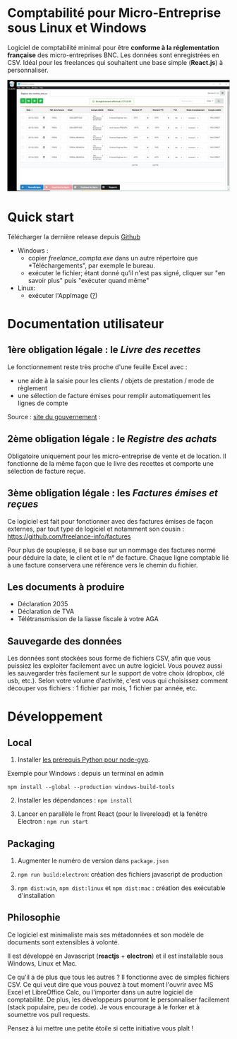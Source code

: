 # Comptabilité pour Micro-Entreprise sous Linux et Windows

Logiciel de comptabilité minimal pour être **conforme à la réglementation française** des micro-entreprises BNC.
Les données sont enregistrées en CSV.
Idéal pour les freelances qui souhaitent une base simple (**React.js**) à personnaliser.

![Minion](./compta.png)

# Quick start

Télécharger la dernière release depuis [Github](https://github.com/freelance-info/freelance-compta/releases)

 - Windows : 
   - copier *freelance_compta.exe* dans un autre répertoire que *Téléchargements", par exemple le bureau.
   - exécuter le fichier; étant donné qu'il n'est pas signé, cliquer sur "en savoir plus" puis "exécuter quand même"
 - Linux:
   - exécuter l'AppImage ([?](https://docs.appimage.org/introduction/quickstart.html#ref-quickstart))

# Documentation utilisateur

## 1ère obligation légale : le _Livre des recettes_

Le fonctionnement reste très proche d'une feuille Excel avec :
- une aide à la saisie pour les clients / objets de prestation / mode de règlement
- une sélection de facture émises pour remplir automatiquement les lignes de compte

Source : [site du gouvernement](https://www.service-public.fr/professionnels-entreprises/vosdroits/R54994) :

## 2ème obligation légale : le _Registre des achats_

Obligatoire uniquement pour les micro-entreprise de vente et de location.
Il fonctionne de la même façon que le livre des recettes et comporte une sélection de facture reçue.

## 3ème obligation légale : les _Factures émises et reçues_ 

Ce logiciel est fait pour fonctionner avec des factures émises de façon externes, par tout type de logiciel et notamment son cousin :
https://github.com/freelance-info/factures

Pour plus de souplesse, il se base sur un nommage des factures normé pour déduire la date, le client et le n° de facture.
Chaque ligne comptable lié à une facture conservera une référence vers le chemin du fichier.

## Les documents à produire

- Déclaration 2035
- Déclaration de TVA
- Télétransmission de la liasse fiscale à votre AGA

## Sauvegarde des données

Les données sont stockées sous forme de fichiers CSV, afin que vous puissiez les exploiter facilement avec un autre logiciel.
Vous pouvez aussi les sauvegarder très facilement sur le support de votre choix (dropbox, clé usb, etc.).
Selon votre volume d'activité, c'est vous qui choisissez comment découper vos fichiers : 1 fichier par mois, 1 fichier par année, etc.


# Développement

## Local

1. Installer [les prérequis Python pour node-gyp](https://github.com/nodejs/node-gyp#Installation).

Exemple pour Windows : depuis un terminal en admin 

```
npm install --global --production windows-build-tools
```

2. Installer les dépendances : `npm install`

3. Lancer en parallèle le front React (pour le livereload) et la fenêtre Electron  : `npm run start`


## Packaging

1. Augmenter le numéro de version dans `package.json`

2. `npm run build:electron`: création des fichiers javascript de production

3. `npm dist:win`, `npm dist:linux` et `npm dist:mac` : création des exécutable d'installation

## Philosophie

Ce logiciel est minimaliste mais ses métadonnées et son modèle de documents sont extensibles à volonté.

Il est développé en Javascript (**reactjs** + **electron**) et il est installable sous Windows, Linux et Mac.

Ce qu'il a de plus que tous les autres ? 
Il fonctionne avec de simples fichiers CSV. Ce qui veut dire que vous pouvez à tout moment l'ouvrir avec MS Excel et LibreOffice Calc, ou l'importer dans un autre logiciel de comptabilité.
De plus, les développeurs pourront le personnaliser facilement (stack populaire, peu de code). Je vous encourage à le forker et à soumettre vos pull requests. 

Pensez à lui mettre une petite étoile si cette initiative vous plaît !



